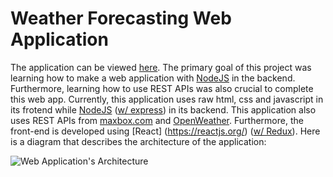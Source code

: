 # Weather Forecasting Web Application
The application can be viewed [here](https://khara-weather-website.herokuapp.com/). The primary goal of this project was learning how to make a web application with [NodeJS](https://nodejs.org/en/)
in the backend. Furthermore, learning how to use REST APIs was also crucial to complete this web app. Currently, this application uses raw html, css and javascript in its frotend
while [NodeJS](https://nodejs.org/en/) ([w/ express](https://expressjs.com/)) in its backend. This application also uses REST APIs from [maxbox.com](https://www.mapbox.com/)
and [OpenWeather](https://openweathermap.org/). Furthermore, the front-end is developed using [React] (https://reactjs.org/) ([w/ Redux](https://redux.js.org/)). Here is a diagram that describes the architecture of the application:

![Web Application's Architecture](https://i.ibb.co/y6Rwpg2/Weather-app-architecture.png)


